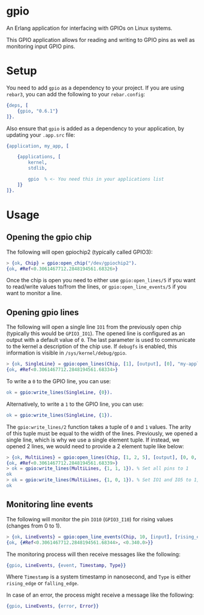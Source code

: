 # gpio

An Erlang application for interfacing with GPIOs on Linux systems.

This GPIO application allows for reading and writing to GPIO pins as well as 
monitoring input GPIO pins.

# Setup

You need to add `gpio` as a dependency to your project. If you are using
`rebar3`, you can add the following to your `rebar.config`:

```erlang
{deps, [
    {gpio, "0.6.1"}
]}.
```

Also ensure that `gpio` is added as a dependency to your application, by
updating your `.app.src` file:

```erlang
{application, my_app, [

    {applications, [
        kernel,
        stdlib,

        gpio  % <- You need this in your applications list
    ]}
]}.
```

# Usage

## Opening the gpio chip

The following will open gpiochip2 (typically called GPIO3):

```erlang
> {ok, Chip} = gpio:open_chip("/dev/gpiochip2").
{ok, #Ref<0.3061467712.2848194561.68326>}
```

Once the chip is open you need to either use `gpio:open_lines/5` if you want
to read/write values to/from the lines, or `gpio:open_line_events/5` if you want
to monitor a line.

## Opening gpio lines
The following will open a single line `IO1` from the previously open
chip (typically this would be `GPIO3_IO1`). The opened line is configured as an
output with a default value of `0`. The last parameter is used to communicate
to the kernel a description of the chip use. If `debugfs` is enabled, this
information is visible in `/sys/kernel/debug/gpio`.

```erlang
> {ok, SingleLine} = gpio:open_lines(Chip, [1], [output], [0], "my-application").
{ok, #Ref<0.3061467712.2848194561.68334>}
```

To write a `0` to the GPIO line, you can use:

```erlang
ok = gpio:write_lines(SingleLine, {0}).
```

Alternatively, to write a `1` to the GPIO line, you can use:
```erlang
ok = gpio:write_lines(SingleLine, {1}).
```

The `gpio:write_lines/2` function takes a tuple of `0` and `1` values. The arity
of this tuple must be equal to the width of the lines. Previously, we opened a
single line, which is why we use a single element tuple. If instead, we opened
2 lines, we would need to provide a 2 element tuple like below:

```erlang
> {ok, MultiLines} = gpio:open_lines(Chip, [1, 2, 5], [output], [0, 0, 0], "my-application").
{ok, #Ref<0.3061467712.2848194561.68339>}
> ok = gpio:write_lines(MultiLines, {1, 1, 1}). % Set all pins to 1
ok
> ok = gpio:write_lines(MultiLines, {1, 0, 1}). % Set IO1 and IO5 to 1, IO2 is set to 0
ok
```

## Monitoring line events

The following will monitor the pin `IO10` (`GPIO3_I10`) for rising values
(changes from 0 to 1).

```erlang
> {ok, LineEvents} = gpio:open_line_events(Chip, 10, [input], [rising_edge], "my-application").
{ok, {#Ref<0.3061467712.2848194561.68344>, <0.340.0>}}
```

The monitoring process will then receive messages like the following:

```erlang
{gpio, LineEvents, {event, Timestamp, Type}}
```

Where `Timestamp` is a system timestamp in nanosecond, and `Type` is either
`rising_edge` or `falling_edge`.

In case of an error, the process might receive a message like the following:

```erlang
{gpio, LineEvents, {error, Error}}
```